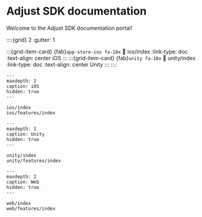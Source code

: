 # Adjust SDK documentation

Welcome to the Adjust SDK documentation portal!

::::{grid} 2
:gutter: 1

:::{grid-item-card} {fab}`app-store-ios fa-10x`
:link: ios/index
:link-type: doc
:text-align: center
iOS
:::
:::{grid-item-card} {fab}`unity fa-10x`
:link: unity/index
:link-type: doc
:text-align: center
Unity
:::
::::

```{toctree}
---
maxdepth: 2
caption: iOS
hidden: true
---

ios/index
ios/features/index

```

```{toctree}
---
maxdepth: 1
caption: Unity
hidden: true
---

unity/index
unity/features/index

```

```{toctree}
---
maxdepth: 2
caption: Web
hidden: true
---

web/index
web/features/index

```

